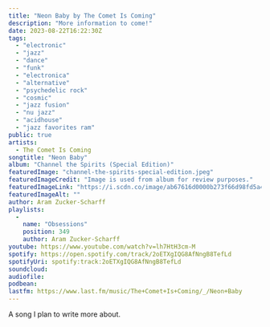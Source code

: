 ```yaml
---
title: "Neon Baby by The Comet Is Coming"
description: "More information to come!"
date: 2023-08-22T16:22:30Z
tags:
  - "electronic"
  - "jazz"
  - "dance"
  - "funk"
  - "electronica"
  - "alternative"
  - "psychedelic rock"
  - "cosmic"
  - "jazz fusion"
  - "nu jazz"
  - "acidhouse"
  - "jazz favorites ram"
public: true
artists:
  - The Comet Is Coming
songtitle: "Neon Baby"
album: "Channel the Spirits (Special Edition)"
featuredImage: "channel-the-spirits-special-edition.jpeg"
featuredImageCredit: "Image is used from album for review purposes."
featuredImageLink: "https://i.scdn.co/image/ab67616d0000b273f66d98fd5a43f4320f62af67"
featuredImageAlt: ""
author: Aram Zucker-Scharff
playlists:
  -
    name: "Obsessions"
    position: 349
    author: Aram Zucker-Scharff
youtube: https://www.youtube.com/watch?v=lh7HtH3cm-M
spotify: https://open.spotify.com/track/2oETXgIQG8AfNngB8TefLd
spotifyUri: spotify:track:2oETXgIQG8AfNngB8TefLd
soundcloud:
audiofile:
podbean:
lastfm: https://www.last.fm/music/The+Comet+Is+Coming/_/Neon+Baby
---
```


A song I plan to write more about.
		